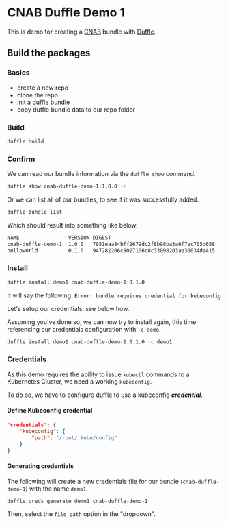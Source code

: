 # CNAB Duffle Demo 1

This is demo for creating a [CNAB](https://cnab.io/) bundle with [Duffle](https://github.com/deislabs/duffle).

## Build the packages

### Basics

* create a new repo
* clone the repo
* init a duffle bundle
* copy duffle bundle data to our repo folder

### Build

```bash
duffle build .
```

### Confirm

We can read our bundle information via the `duffle show` command.

```bash
duffle show cnab-duffle-demo-1:1.0.0 -r
```

Or we can list all of our bundles, to see if it was successfully added.

```bash
duffle bundle list
```

Which should result into something like below.

```bash
NAME              	VERSION	DIGEST                                  	SIGNED?
cnab-duffle-demo-1	1.0.0  	7951eaa84bff2679dc2f8b98ba3a6f7ec705d658	true
helloworld        	0.1.0  	947282206c8027106c8c33098203ae30034da415	true
```

### Install

```bash
duffle install demo1 cnab-duffle-demo-1:0.1.0
```

It will say the following: ```Error: bundle requires credential for kubeconfig```

Let's setup our credentials, see below how.

Assuming you've done so, we can now try to install again, this time referencing our credentials configuration with `-c demo`.

```bash
duffle install demo1 cnab-duffle-demo-1:0.1.0 -c demo1
```

### Credentials

As this demo requires the ability to issue `kubectl` commands to a Kubernetes Cluster, we need a working `kubeconfig`.

To do so, we have to configure duffle to use a kubeconfig ***credential***.

#### Define Kubeconfig credential

```json
"credentials": {
    "kubeconfig": {
        "path": "/root/.kube/config"
    }
}
```

#### Generating credentials

The following will create a new credentials file for our bundle (`cnab-duffle-demo-1`) with the name `demo1`.

```bash
duffle creds generate demo1 cnab-duffle-demo-1
```

Then, select the `file path` option in the "dropdown".
